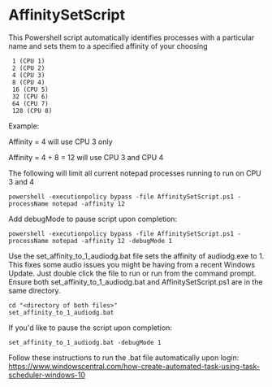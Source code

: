 # AffinitySetScript
This Powershell script automatically identifies processes with a particular name and sets them to a specified affinity of your choosing

```
 1 (CPU 1)
 2 (CPU 2)
 4 (CPU 3)
 8 (CPU 4)
 16 (CPU 5)
 32 (CPU 6)
 64 (CPU 7)
 128 (CPU 8)
```

Example:

Affinity = 4 will use CPU 3 only

Affinity = 4 + 8 = 12 will use CPU 3 and CPU 4

The following will limit all current notepad processes running to run on CPU 3 and 4 

```
powershell -executionpolicy bypass -file AffinitySetScript.ps1 -processName notepad -affinity 12
```
Add debugMode to pause script upon completion:
```
powershell -executionpolicy bypass -file AffinitySetScript.ps1 -processName notepad -affinity 12 -debugMode 1
```

Use the set_affinity_to_1_audiodg.bat file sets the affinity of audiodg.exe to 1. This fixes some audio issues you might be having from a recent Windows Update.
Just double click the file to run or run from the command prompt. Ensure both set_affinity_to_1_audiodg.bat and AffinitySetScript.ps1 are in the same directory.
```
cd "<directory of both files>"
set_affinity_to_1_audiodg.bat
```
If you'd like to pause the script upon completion:
```
set_affinity_to_1_audiodg.bat -debugMode 1
```

Follow these instructions to run the .bat file automatically upon login:
https://www.windowscentral.com/how-create-automated-task-using-task-scheduler-windows-10
